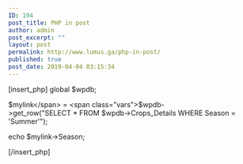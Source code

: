 ```yaml
---
ID: 194
post_title: PHP in post
author: admin
post_excerpt: ""
layout: post
permalink: http://www.lumus.ga/php-in-post/
published: true
post_date: 2019-04-04 03:15:34
---
```

[insert_php]
global $wpdb;

<span class="vars">$mylink</span> = <span class="vars">$wpdb</span>-&gt;get_row(<span class="string">"SELECT * FROM $wpdb-&gt;Crops_Details WHERE Season = 'Summer'"</span>);

<span class="func">echo</span> <span class="vars">$mylink</span>-&gt;<span class="string">Season</span>;

[/insert_php]
